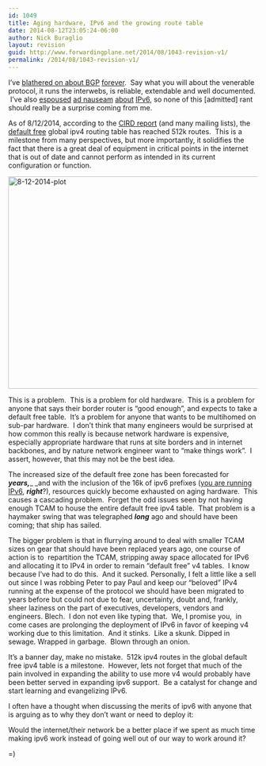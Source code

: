 ```yaml
---
id: 1049
title: Aging hardware, IPv6 and the growing route table
date: 2014-08-12T23:05:24-06:00
author: Nick Buraglio
layout: revision
guid: http://www.forwardingplane.net/2014/08/1043-revision-v1/
permalink: /2014/08/1043-revision-v1/
---
```

I&#8217;ve <a title="BGP tools; troubleshooting and monitoring external routing in a nutshell" href="http://www.forwardingplane.net/2014/03/bgp-tools-troubleshooting-and-monitoring-external-routing-in-a-nutshell/" target="_blank">blathered on about BGP</a> <a title="Tuning BGP installed IPv6 routes" href="http://www.forwardingplane.net/2013/03/tuning-bgp-installed-ipv6-routes/" target="_blank">forever</a>.  Say what you will about the venerable protocol, it runs the interwebs, is reliable, extendable and well documented.  I&#8217;ve also <a title="My SDN soapbox (now with IPv6!)" href="http://www.forwardingplane.net/2013/03/my-sdn-soapbox-now-with-ipv6/" target="_blank">espoused</a> <a title="Joint Techs Summer 2011 IPv6 talks" href="http://www.forwardingplane.net/2011/07/joint-techs-summer-2011-ipv6-talks/" target="_blank">ad nauseam</a> <a title="IPv6 Features matrix for Network Hardware" href="http://www.forwardingplane.net/2011/03/ipv6-features-matrix-for-network-hardware/" target="_blank">about</a> <a title="And a purple pony." href="http://www.forwardingplane.net/2012/11/and-a-purple-pony/" target="_blank">IPv6</a>, so none of this [admitted] rant should really be a surprise coming from me.

As of 8/12/2014, according to the <a href="http://www.cidr-report.org/as2.0/#General_Status" target="_blank">CIRD report</a> (and many mailing lists), the <a href="http://en.wikipedia.org/wiki/Default-free_zone" target="_blank">default free</a> global ipv4 routing table has reached 512k routes.  This is a milestone from many perspectives, but more importantly, it solidifies the fact that there is a great deal of equipment in critical points in the internet that is out of date and cannot perform as intended in its current configuration or function.

[<img class="aligncenter wp-image-1045" src="http://www.forwardingplane.net/wp-content/uploads/2014/08/8-12-2014-plot.png" alt="8-12-2014-plot" width="566" height="428" />](http://www.forwardingplane.net/wp-content/uploads/2014/08/8-12-2014-plot.png)

This is a problem.  This is a problem for old hardware.  This is a problem for anyone that says their border router is &#8220;good enough&#8221;, and expects to take a default free table.  It&#8217;s a problem for anyone that wants to be multihomed on sub-par hardware.  I don&#8217;t think that many engineers would be surprised at how common this really is because network hardware is expensive, especially appropriate hardware that runs at site borders and in internet backbones, and by nature network engineer want to &#8220;make things work&#8221;.  I assert, however, that this may not be the best idea.

The increased size of the default free zone has been forecasted for **_years,_**_ _and with the inclusion of the 16k of ipv6 prefixes (<a title="The sad state of IPv6 and why you need to learn it." href="http://www.forwardingplane.net/2013/08/the-sad-state-of-ipv6-and-why-you-need-to-learn-it/" target="_blank">you are running IPv6</a>, **_right_**?), resources quickly become exhausted on aging hardware.  This causes a cascading problem.  Forget the odd issues seen by not having enough TCAM to house the entire default free ipv4 table.  That problem is a haymaker swing that was telegraphed **_long_** ago and should have been coming; that ship has sailed.

The bigger problem is that in flurrying around to deal with smaller TCAM sizes on gear that should have been replaced years ago, one course of action is to  repartition the TCAM, stripping away space allocated for IPv6 and allocating it to IPv4 in order to remain &#8220;default free&#8221; v4 tables.  I know because I&#8217;ve had to do this.  And it sucked. Personally, I felt a little like a sell out since I was robbing Peter to pay Paul and keep our &#8220;beloved&#8221; IPv4 running at the expense of the protocol we should have been migrated to years before but could not due to fear, uncertainty, doubt and, frankly, sheer laziness on the part of executives, developers, vendors and engineers. Blech.  I don not even like typing that.  We, I promise you,  in come cases are prolonging the deployment of IPv6 in favor of keeping v4 working due to this limitation.  And it stinks.  Like a skunk. Dipped in sewage. Wrapped in garbage.  Blown through an onion.

It&#8217;s a banner day, make no mistake.  512k ipv4 routes in the global default free ipv4 table is a milestone.  However, lets not forget that much of the pain involved in expanding the ability to use more v4 would probably have been better served in expanding ipv6 support.  Be a catalyst for change and start learning and evangelizing IPv6.

I often have a thought when discussing the merits of ipv6 with anyone that is arguing as to why they don&#8217;t want or need to deploy it:

Would the internet/their network be a better place if we spent as much time making ipv6 work instead of going well out of our way to work around it?

<end rant> =)

&nbsp;

&nbsp;